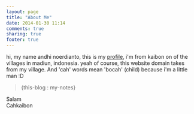 ```yaml
---
layout: page
title: "About Me"
date: 2014-01-30 11:14
comments: true
sharing: true
footer: true
---
```

hi, my name andhi noerdianto, this is my [profile](http://id.linkedin.com/in/andhinoerdianto/), i'm from kaibon on of the villages in madiun, indonesia. yeah of course, this website domain takes from my village. And 'cah' words mean 'bocah' (child) because i'm a little man :D

>{this-blog : my-notes}

Salam<br/>
Cahkaibon
